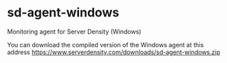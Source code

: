 # sd-agent-windows
Monitoring agent for Server Density (Windows)

You can download the compiled version of the Windows agent at this address
https://www.serverdensity.com/downloads/sd-agent-windows.zip
